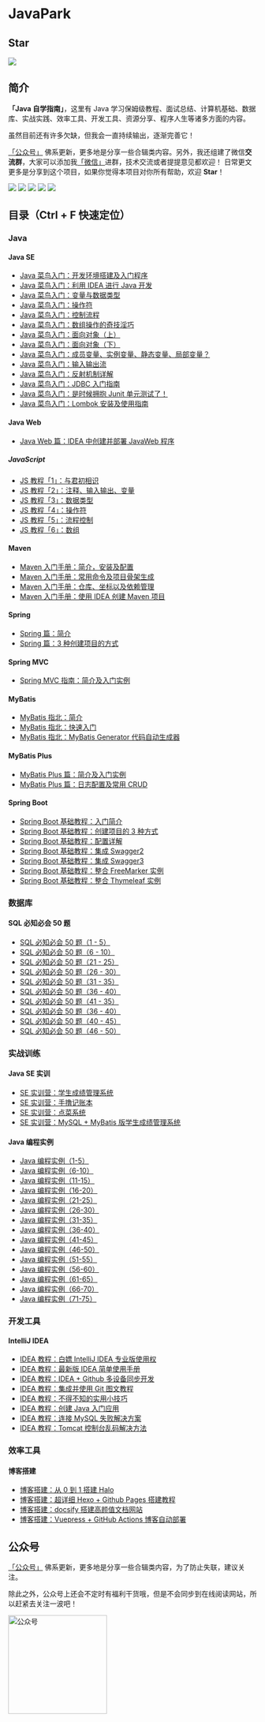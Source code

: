 # JavaPark
## Star 
![](https://api.star-history.com/svg?repos=cunyu1943/JavaPark&type=Date)
## 简介
**「Java 自学指南」**，这里有 Java 学习保姆级教程、面试总结、计算机基础、数据库、实战实践、效率工具、开发工具、资源分享、程序人生等诸多方面的内容。

虽然目前还有许多欠缺，但我会一直持续输出，逐渐完善它！

[「公众号」](https://cdn.jsdelivr.net/gh/cunyu1943/cunyu1943@main/imgs/wepublic.gif) 佛系更新，更多地是分享一些合辑类内容。另外，我还组建了微信**交流群**，大家可以添加我[「微信」](https://cdn.jsdelivr.net/gh/cunyu1943/cunyu1943@main/imgs/wechat.gif)进群，技术交流或者提提意见都欢迎！
日常更文更多是分享到这个项目，如果你觉得本项目对你所有帮助，欢迎 **Star**！

[![](https://img.shields.io/badge/%E5%85%AC%E4%BC%97%E5%8F%B7-%E6%9D%91%E9%9B%A8%E9%81%A5-brightgreen)](https://cdn.jsdelivr.net/gh/cunyu1943/cunyu1943@main/imgs/wepublic.gif)
[![](https://img.shields.io/badge/wechat-%E5%BE%AE%E4%BF%A1%E7%BE%A4-blueviolet)](https://cdn.jsdelivr.net/gh/cunyu1943/cunyu1943@main/imgs/wechat.gif)
[![](https://img.shields.io/badge/zhihu-%E7%9F%A5%E4%B9%8E-informational)](https://www.zhihu.com/people/cunyu1943)
[![](https://img.shields.io/badge/csdn-CSDN-red)](https://cunyu1943.blog.csdn.net)
[![](https://img.shields.io/badge/juejin-%E6%8E%98%E9%87%91-blue)](https://juejin.cn/user/747323637904519)

## 目录（Ctrl + F 快速定位）

### Java
#### Java SE
- [Java 菜鸟入门：开发环境搭建及入门程序](docs/java/java-se/jdk-install-and-hello-world.md)
- [Java 菜鸟入门：利用 IDEA 进行 Java 开发](/docs/java/java-se/learn-java-with-idea.md)
- [Java 菜鸟入门：变量与数据类型](docs/java/java-se/variable-and-datatype.md)
- [Java 菜鸟入门：操作符](docs/java/java-se/operator.md)
- [Java 菜鸟入门：控制流程](docs/java/java-se/control-process.md)
- [Java 菜鸟入门：数组操作的奇技淫巧](docs/java/java-se/how-to-operate-array.md)
- [Java 菜鸟入门：面向对象（上）](docs/java/java-se/oop-1.md)
- [Java 菜鸟入门：面向对象（下）](docs/java/java-se/oop-2.md)
- [Java 菜鸟入门：成员变量、实例变量、静态变量、局部变量？](docs/java/java-se/all-kinds-of-variable.md)
- [Java 菜鸟入门：输入输出流](docs/java/java-se/in-out-stream.md)
- [Java 菜鸟入门：反射机制详解](docs/java/java-se/reflection.md)
- [Java 菜鸟入门：JDBC 入门指南](docs/java/java-se/jdbc-introduction.md)
- [Java 菜鸟入门：是时候拥抱 Junit 单元测试了！](docs/java/java-se/test-with-junit.md)
- [Java 菜鸟入门：Lombok 安装及使用指南](docs/java/java-se/lombok-install-and-usage.md)
#### Java Web
- [Java Web 篇：IDEA 中创建并部署 JavaWeb 程序](docs/java/java-web/create-deploy-javaweb-with-idea.md)
##### JavaScript
- [JS 教程「1」：与君初相识](docs/java/java-web/js/introduction.md)
- [JS 教程「2」：注释、输入输出、变量](docs/java/java-web/js/annotation-inout-variable.md)
- [JS 教程「3」：数据类型](docs/java/java-web/js/datatype.md)
- [JS 教程「4」：操作符](docs/java/java-web/js/operator.md)
- [JS 教程「5」：流程控制](docs/java/java-web/js/process-control.md)
- [JS 教程「6」：数组](docs/java/java-web/js/array.md)
#### Maven
- [Maven 入门手册：简介，安装及配置](docs/java/maven/maven-intro-install.md)
- [Maven 入门手册：常用命令及项目骨架生成](docs/java/maven/maven-command-skeleton.md)
- [Maven 入门手册：仓库、坐标以及依赖管理](docs/java/maven/maven-warehouse-dependency.md)
- [Maven 入门手册：使用 IDEA 创建 Maven 项目](docs/java/maven/maven-project-with-idea.md)

#### Spring
- [Spring 篇：简介](/docs/java/spring/spring-intro.md)
- [Spring 篇：3 种创建项目的方式](docs/java/spring/the-methods-to-create-spring-project.md)
#### Spring MVC
- [Spring MVC 指南：简介及入门实例](docs/java/spring-mvc/intro-and-quick-start.md)

#### MyBatis
- [MyBatis 指北：简介](docs/java/mybatis/introduction.md)
- [MyBatis 指北：快速入门](docs/java/mybatis/quick-start.md)
- [MyBatis 指北：MyBatis Generator 代码自动生成器](docs/java/mybatis/mybatis-generator.md)
#### MyBatis Plus
- [MyBatis Plus 篇：简介及入门实例](docs/java/mybatis-plus/intro-and-quick-start.md)
- [MyBatis Plus 篇：日志配置及常用 CRUD](docs/java/mybatis-plus/log-and-common-crud.md)
#### Spring Boot
- [Spring Boot 基础教程：入门简介](docs/java/spring-boot/introduction.md)
- [Spring Boot 基础教程：创建项目的 3 种方式](docs/java/spring-boot/the-methods-to-create-springboot-project.md)
- [Spring Boot 基础教程：配置详解](docs/java/spring-boot/configuration.md)
- [Spring Boot 基础教程：集成 Swagger2](docs/java/spring-boot/integrated-swagger2.md)
- [Spring Boot 基础教程：集成 Swagger3](docs/java/spring-boot/integrated-swagger3.md)
- [Spring Boot 基础教程：整合 FreeMarker 实例](docs/java/spring-boot/integrated-freemarker.md)
- [Spring Boot 基础教程：整合 Thymeleaf 实例](docs/java/spring-boot/integrated-thymeleaf.md)

### 数据库
#### SQL 必知必会 50 题
- [SQL 必知必会 50 题（1 - 5）](docs/database/sql-in-10min/1-5.md)
- [SQL 必知必会 50 题（6 - 10）](docs/database/sql-in-10min/6-10.md)
- [SQL 必知必会 50 题（21 - 25）](docs/database/sql-in-10min/11-15.md)
- [SQL 必知必会 50 题（26 - 30）](docs/database/sql-in-10min/16-20.md)
- [SQL 必知必会 50 题（31 - 35）](docs/database/sql-in-10min/21-25.md)
- [SQL 必知必会 50 题（36 - 40）](docs/database/sql-in-10min/26-30.md)
- [SQL 必知必会 50 题（41 - 35）](docs/database/sql-in-10min/31-35.md)
- [SQL 必知必会 50 题（36 - 40）](docs/database/sql-in-10min/36-40.md)
- [SQL 必知必会 50 题（40 - 45）](docs/database/sql-in-10min/41-45.md)
- [SQL 必知必会 50 题（46 - 50）](docs/database/sql-in-10min/46-50.md)

### 实战训练

#### Java SE 实训
- [SE 实训营：学生成绩管理系统](docs/practical-training-camp/java-se-in-action/score-management.md)
- [SE 实训营：手撸记账本](docs/practical-training-camp/java-se-in-action/tally-book.md)
- [SE 实训营：点菜系统](docs/practical-training-camp/java-se-in-action/order-system.md)
- [SE 实训营：MySQL + MyBatis 版学生成绩管理系统](docs/practical-training-camp/java-se-in-action/mysql-mybatis-score-management.md)
#### Java 编程实例
- [Java 编程实例（1-5）](docs/practical-training-camp/java-instance/1-5.md)
- [Java 编程实例（6-10）](docs/practical-training-camp/java-instance/6-10.md)
- [Java 编程实例（11-15）](docs/practical-training-camp/java-instance/11-15.md)
- [Java 编程实例（16-20）](docs/practical-training-camp/java-instance/16-20.md)
- [Java 编程实例（21-25）](docs/practical-training-camp/java-instance/21-25.md)
- [Java 编程实例（26-30）](docs/practical-training-camp/java-instance/26-30.md)
- [Java 编程实例（31-35）](docs/practical-training-camp/java-instance/31-35.md)
- [Java 编程实例（36-40）](docs/practical-training-camp/java-instance/36-40.md)
- [Java 编程实例（41-45）](docs/practical-training-camp/java-instance/41-45.md)
- [Java 编程实例（46-50）](docs/practical-training-camp/java-instance/46-50.md)
- [Java 编程实例（51-55）](docs/practical-training-camp/java-instance/51-55.md)
- [Java 编程实例（56-60）](docs/practical-training-camp/java-instance/56-60.md)
- [Java 编程实例（61-65）](docs/practical-training-camp/java-instance/61-65.md)
- [Java 编程实例（66-70）](docs/practical-training-camp/java-instance/66-70.md)
- [Java 编程实例（71-75）](docs/practical-training-camp/java-instance/71-75.md)
### 开发工具
#### IntelliJ IDEA
- [IDEA 教程：白嫖 IntelliJ IDEA 专业版使用权](docs/dev-tools/idea/idea-pro-with-student-email.md)
- [IDEA 教程：最新版 IDEA 简单使用手册](docs/dev-tools/idea/idea-guide.md)
- [IDEA 教程：IDEA + Github 多设备同步开发](docs/dev-tools/idea/idea-with-github.md)
- [IDEA 教程：集成并使用 Git 图文教程](docs/dev-tools/idea/idea-integrate-with-git.md)
- [IDEA 教程：不得不知的实用小技巧](docs/dev-tools/idea/idea-tips.md)
- [IDEA 教程：创建 Java 入门应用](docs/dev-tools/idea/java-quick-start-with-idea.md)
- [IDEA 教程：连接 MySQL 失败解决方案](docs/dev-tools/idea/connect-mysql-fail.md)
- [IDEA 教程：Tomcat 控制台乱码解决方法](docs/dev-tools/idea/tomcat-console-error-code.md)
### 效率工具
#### 博客搭建
- [博客搭建：从 0 到 1 搭建 Halo](docs/efficiency/blog/halo.md)
- [博客搭建：超详细 Hexo + Github Pages 搭建教程](docs/efficiency/blog/hexo.md)
- [博客搭建：docsify 搭建高颜值文档网站](docs/efficiency/blog/docsify.md)
- [博客搭建：Vuepress + GitHub Actions 博客自动部署](docs/efficiency/blog/vuepress-github-action.md)
## 公众号
[「公众号」](https://cdn.jsdelivr.net/gh/cunyu1943/cunyu1943@main/imgs/wepublic.gif) 佛系更新，更多地是分享一些合辑类内容，为了防止失联，建议关注。

除此之外，公众号上还会不定时有福利干货哦，但是不会同步到在线阅读网站，所以赶紧去关注一波吧！

<img src="https://cdn.jsdelivr.net/gh/cunyu1943/cunyu1943@main/imgs/wepublic.gif" width="200" alt="公众号" />


